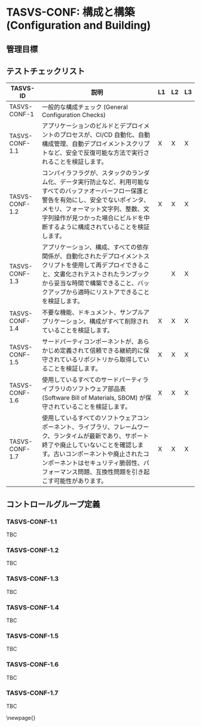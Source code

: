 # TASVS-CONF: 構成と構築 (Configuration and Building)


## 管理目標



## テストチェックリスト

| TASVS-ID       | 説明                                                                                                                                                                                                                                                                               | L1 | L2 | L3 |
| ---- | ------------- | - | - | - |
| TASVS-CONF-1   | 一般的な構成チェック (General Configuration Checks)                                                                                                                                                                                                                                |    |    |    |
| TASVS-CONF-1.1 | アプリケーションのビルドとデプロイメントのプロセスが、CI/CD 自動化、自動構成管理、自動デプロイメントスクリプトなど、安全で反復可能な方法で実行されることを検証します。                                                                                                             | X  | X  | X  |
| TASVS-CONF-1.2 | コンパイラフラグが、スタックのランダム化、データ実行防止など、利用可能なすべてのバッファオーバーフロー保護と警告を有効にし、安全でないポインタ、メモリ、フォーマット文字列、整数、文字列操作が見つかった場合にビルドを中断するように構成されていることを検証します。               | X  | X  | X  |
| TASVS-CONF-1.3 | アプリケーション、構成、すべての依存関係が、自動化されたデプロイメントスクリプトを使用して再デプロイできること、文書化されテストされたランブックから妥当な時間で構築できること、バックアップから適時にリストアできることを検証します。                                             |    | X  | X  |
| TASVS-CONF-1.4 | 不要な機能、ドキュメント、サンプルアプリケーション、構成がすべて削除されていることを検証します。                                                                                                                                                                                   | X  | X  | X  |
| TASVS-CONF-1.5 | サードパーティコンポーネントが、あらかじめ定義されて信頼できる継続的に保守されているリポジトリから取得していることを検証します。                                                                                                                                                   | X  | X  | X  |
| TASVS-CONF-1.6 | 使用しているすべてのサードパーティライブラリのソフトウェア部品表 (Software Bill of Materials, SBOM) が保守されていることを検証します。                                                                                                                                             | X  | X  | X  |
| TASVS-CONF-1.7 | 使用しているすべてのソフトウェアコンポーネント、ライブラリ、フレームワーク、ランタイムが最新であり、サポート終了や廃止していないことを確認します。古いコンポーネントや廃止されたコンポーネントはセキュリティ脆弱性、パフォーマンス問題、互換性問題を引き起こす可能性があります。   | X  | X  | X  |


## コントロールグループ定義

### TASVS-CONF-1.1

TBC

### TASVS-CONF-1.2

TBC

### TASVS-CONF-1.3

TBC

### TASVS-CONF-1.4

TBC

### TASVS-CONF-1.5

TBC

### TASVS-CONF-1.6

TBC

### TASVS-CONF-1.7

TBC


\newpage{}
